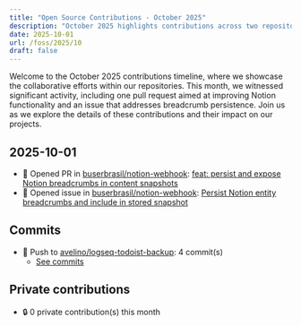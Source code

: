 ```yaml
---
title: "Open Source Contributions - October 2025"
description: "October 2025 highlights contributions across two repositories, featuring a new pull request and an issue focused on enhancing Notion integrations."
date: 2025-10-01
url: /foss/2025/10
draft: false
---
```


Welcome to the October 2025 contributions timeline, where we showcase the collaborative efforts within our repositories. This month, we witnessed significant activity, including one pull request aimed at improving Notion functionality and an issue that addresses breadcrumb persistence. Join us as we explore the details of these contributions and their impact on our projects.

## 2025-10-01

- 🔀 Opened PR in [buserbrasil/notion-webhook](https://github.com/buserbrasil/notion-webhook): [feat: persist and expose Notion breadcrumbs in content snapshots](https://github.com/buserbrasil/notion-webhook/pull/3)
- 🐛 Opened issue in [buserbrasil/notion-webhook](https://github.com/buserbrasil/notion-webhook): [Persist Notion entity breadcrumbs and include in stored snapshot](https://github.com/buserbrasil/notion-webhook/issues/2)

## Commits

- 🔨 Push to [avelino/logseq-todoist-backup](https://github.com/avelino/logseq-todoist-backup): 4 commit(s)
  - [See commits](https://github.com/avelino/logseq-todoist-backup/commits?author=avelino&since=2025-10-01T00:00:00Z&until=2025-10-31T23:59:59Z)

## Private contributions

- 🔒 0 private contribution(s) this month

